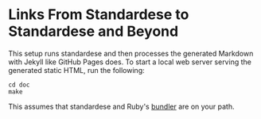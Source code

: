 # Links From Standardese to Standardese and Beyond

This setup runs standardese and then processes the generated Markdown with
Jekyll like GitHub Pages does.  To start a local web server serving the
generated static HTML, run the following:

```
cd doc
make
```

This assumes that standardese and Ruby's [bundler](https://bundler.io/) are on
your path.
